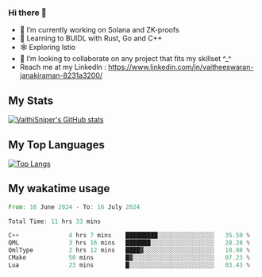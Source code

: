 ### Hi there 👋

- 🔭 I’m currently working on Solana and ZK-proofs
- 📖 Learning to BUIDL with Rust, Go and C++
- 🕸️ Exploring Istio
- 👯 I’m looking to collaborate on any project that fits my skillset ^_^
- Reach me at my LinkedIn : https://www.linkedin.com/in/vaitheeswaran-janakiraman-8231a3200/

## My Stats
[![VaithiSniper's GitHub stats](https://github-readme-stats.vercel.app/api?username=VaithiSniper&hide=stars&theme=radical)](https://github.com/anuraghazra/github-readme-stats)

## My Top Languages

[![Top Langs](https://github-readme-stats.vercel.app/api/top-langs/?username=VaithiSniper&layout=compact)](https://github.com/anuraghazra/github-readme-stats)

## My wakatime usage

<!--START_SECTION:waka-->

```rust
From: 16 June 2024 - To: 16 July 2024

Total Time: 11 hrs 33 mins

C++              4 hrs 7 mins    █████████░░░░░░░░░░░░░░░░   35.50 %
QML              3 hrs 16 mins   ███████░░░░░░░░░░░░░░░░░░   28.28 %
QmlType          2 hrs 12 mins   ████▓░░░░░░░░░░░░░░░░░░░░   18.98 %
CMake            50 mins         █▓░░░░░░░░░░░░░░░░░░░░░░░   07.23 %
Lua              23 mins         █░░░░░░░░░░░░░░░░░░░░░░░░   03.43 %
```

<!--END_SECTION:waka-->
